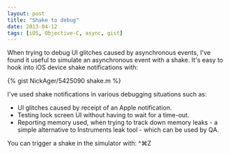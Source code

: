```yaml
---
layout: post
title: "Shake to debug"
date: 2013-04-12
tags: [iOS, Objective-C, async, gist]
---
```

When trying to debug UI glitches caused by asynchronous events, I've found it useful to simulate an asynchronous event with a shake. It's easy to hook into iOS device shake notifications with:

{% gist NickAger/5425090 shake.m %}

I've used shake notifications in various debugging situations such as:

* UI glitches caused by receipt of an Apple notification.
* Testing lock screen UI without having to wait for a time-out.
* Reporting memory used, when trying to track down memory leaks - a simple alternative to Instruments leak tool - which can be used by QA.

You can trigger a shake in the simulator with: ^&#8984;Z
